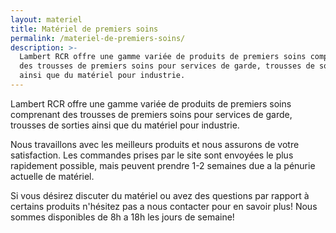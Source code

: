```yaml
---
layout: materiel
title: Matériel de premiers soins
permalink: /materiel-de-premiers-soins/
description: >-
  Lambert RCR offre une gamme variée de produits de premiers soins comprenant
  des trousses de premiers soins pour services de garde, trousses de sorties
  ainsi que du matériel pour industrie.
---
```

Lambert RCR offre une gamme variée de produits de premiers soins comprenant des trousses de premiers soins pour services de garde, trousses de sorties ainsi que du matériel pour industrie.



Nous travaillons avec les meilleurs produits et nous assurons de votre satisfaction. Les commandes prises par le site sont envoyées le plus rapidement possible, mais peuvent prendre 1-2 semaines due a la pénurie actuelle de matériel. 

Si vous désirez discuter du matériel ou avez des questions par rapport à certains produits n'hésitez pas a nous contacter pour en savoir plus! Nous sommes disponibles de 8h a 18h les jours de semaine!
